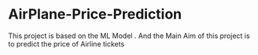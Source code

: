 # AirPlane-Price-Prediction
This project is based on the  ML  Model . And the Main Aim of this project is to predict  the price of Airline tickets
